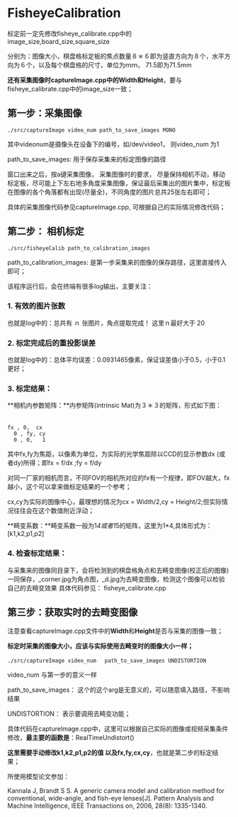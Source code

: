 # FisheyeCalibration
标定前一定先修改fisheye_calibrate.cpp中的image_size,board_size,square_size

分别为：图像大小，棋盘格标定板的焦点数量８＊６即为竖直方向为８个，水平方向为６个，以及每个棋盘格的尺寸，单位为ｍｍ， 71.5即为71.5mm

**还有采集图像时captureImage.cpp中的Width和Height**，要与fisheye_calibrate.cpp中的image_size一致；
## 第一步：采集图像
`./src/captureImage video_num path_to_save_images MONO`

其中videonum是摄像头在设备下的编号，如/dev/video1， 则video_num 为1

path_to_save_images: 用于保存采集来的标定图像的路径

窗口出来之后，按a键采集图像， 采集图像时的要求， 尽量保持相机不动，移动标定板，尽可能上下左右地多角度采集图像，保证最后采集出的图片集中，标定板在图像的各个角落都有出现(尽量全)，不同角度的图片总共25张左右即可；

具体的采集图像代码参见captureImage.cpp, 可根据自己的实际情况修改代码；

## 第二步： 相机标定
`./src/fisheyeCalib path_to_calibration_images`

path_to_calibration_images: 是第一步采集来的图像的保存路径，这里直接传入即可；

该程序运行后，会在终端有很多log输出，主要关注：
### 1. 有效的图片张数
   也就是log中的：总共有 ｎ 张图片，角点提取完成！ 这里ｎ最好大于 20
### 2. 标定完成后的重投影误差
   也就是log中的：总体平均误差：0.0931465像素，保证误差值小于0.5，小于0.1更好；
### 3. 标定结果：
**相机内参数矩阵：**内参矩阵(intrinsic Mat)为３＊３的矩阵，形式如下图：
　　
   ```
 fx , 0,  cx
     0 , fy, cy
     0 , 0,   1
```
其中fx,fy为焦距，以像素为单位，为实际的光学焦距除以CCD的显示参数dx (或者dy)所得；即fx = f/dx ;fy = f/dy

对同一厂家的相机而言，不同FOV的相机所对应的fx有一个规律，即FOV越大，fx越小，这个可以拿来做标定结果的一个参考； 

cx,cy为实际的图像中心，最理想的情况为cx = Width/2,cy = Height/2;但实际情况往往会在这个数值附近浮动；

**畸变系数：**畸变系数一般为1*4或者1*5的矩阵，这里为1*4,具体形式为：
    [k1,k2,p1,p2]

### 4. 检查标定结果：
   与采集来的图像同目录下，会将检测到的棋盘格角点和去畸变图像(校正后的图像)一同保存，_corner.jpg为角点图，_d.jpg为去畸变图像，检测这个图像可以检验自己的去畸变效果
具体代码参见： fisheye_calibrate.cpp

## 第三步：获取实时的去畸变图像
注意查看captureImage.cpp文件中的**Width**和**Height**是否与采集的图像一致；

**标定时采集的图像大小，应该与实际使用去畸变时的图像大小一样；**

`./src/captureImage video_num 　path_to_save_images UNDISTORTION`

video_num 与第一步的意义一样

path_to_save_images： 这个的这个arg是无意义的，可以随意填入路径，不影响结果

UNDISTORTION： 表示要调用去畸变功能；

具体代码在captureImage.cpp中，这里可以根据自己实际的图像或视频采集条件修改，**最主要的函数是**：RealTimeUndistort()

**这里需要手动修改k1,k2,p1,p2的值 以及fx,fy,cx,cy**，也就是第二步的标定结果；

所使用模型论文参加：

Kannala J, Brandt S S. A generic camera model and calibration method for conventional, wide-angle, and fish-eye lenses[J]. Pattern Analysis and Machine Intelligence, IEEE Transactions on, 2006, 28(8): 1335-1340.